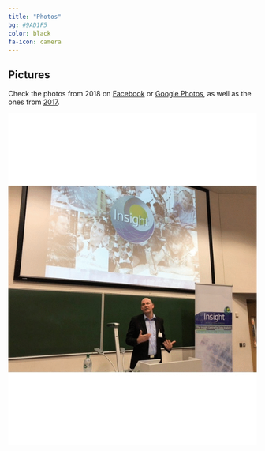 ```yaml
---
title: "Photos"
bg: #9AD1F5
color: black
fa-icon: camera
---
```


## Pictures

Check the photos from 2018 on [Facebook](https://www.facebook.com/pg/ProfessorXavi/photos/?tab=album&album_id=1897945416934401) or [Google Photos](https://photos.app.goo.gl/hPJy89m0IfkQeMd03), as well as the ones from [2017](https://www.facebook.com/pg/ProfessorXavi/photos/?tab=album&album_id=1486337048095242).

![Slideshow](https://github.com/telecombcn-dl/2018-dlmm/blob/gh-pages/img/photos/InsightDL2018.gif?raw=true)


